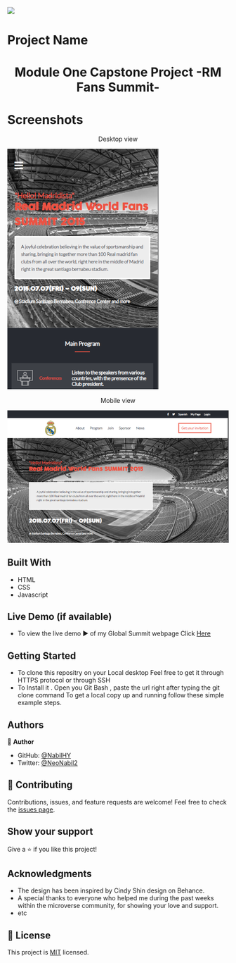 ![](https://img.shields.io/badge/Microverse-blueviolet)

# Project Name

<h1 align="center"> Module One Capstone Project -RM Fans Summit-</h1>

# Screenshots
<p align="center">Desktop view</p>
<img src="./screenshots/Screenshot2022-03-10225948.png">

<p align="center"> Mobile view</p>
<img src="./screenshots/Screenshot2022-03-10230030.png"> 



## Built With

- HTML
- CSS
- Javascript

## Live Demo (if available)
- To view the live demo ▶️ of my Global Summit webpage
Click [Here](https://nabilhy.github.io/RM-global-summit/)

## Getting Started
- To clone this repositry on your Local desktop
Feel free to get it through HTTPS protocol or through SSH
- To Install it . Open you Git Bash , paste the url right after typing the git clone command
To get a local copy up and running follow these simple example steps.

## Authors

👤 **Author**
- GitHub: [@NabilHY](https://github.com/NabilHY)
- Twitter: [@NeoNabil2](https://twitter.com/NeoNabil2)

## 🤝 Contributing

Contributions, issues, and feature requests are welcome!
Feel free to check the [issues page](../../issues/).

## Show your support

Give a ⭐️ if you like this project!

## Acknowledgments

- The design has been inspired by Cindy Shin design on Behance.
- A special thanks to everyone who helped me during the past weeks within the microverse community, for showing your love and support.
- etc

## 📝 License

This project is [MIT](./MIT.md) licensed.
